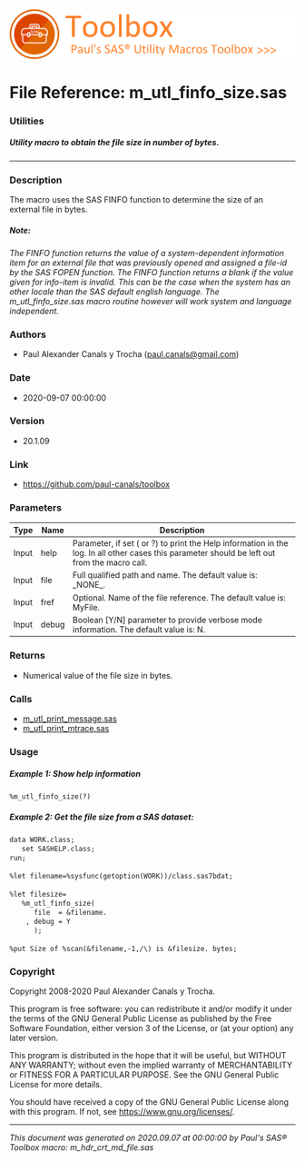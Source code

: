 ![../../misc/images/doc_banner.png](../../misc/images/doc_banner.png)
# 
# File Reference: m_utl_finfo_size.sas

### Utilities

##### Utility macro to obtain the file size in number of bytes.

***

### Description
The macro uses the SAS FINFO function to determine the size of an external file in bytes.



##### *Note:*
*The FINFO function returns the value of a system-dependent information item for an external file that was previously opened and assigned a file-id by the SAS FOPEN function. The FINFO function returns a blank if the value given for info-item is invalid. This can be the case when the system has an other locale than the SAS default english language. The m_utl_finfo_size.sas macro routine however will work system and language independent.*

### Authors
* Paul Alexander Canals y Trocha (paul.canals@gmail.com)

### Date
* 2020-09-07 00:00:00

### Version
* 20.1.09

### Link
* https://github.com/paul-canals/toolbox

### Parameters
| Type | Name | Description |
| ---- | ---- | ----------- |
| Input | help | Parameter, if set ( or ?) to print the Help information in the log. In all other cases this parameter should be left out from the macro call. |
| Input | file | Full qualified path and name. The default value is: \_NONE\_. |
| Input | fref | Optional. Name of the file reference. The default value is: MyFile. |
| Input | debug | Boolean [Y/N] parameter to provide verbose mode information. The default value is: N. |

### Returns
* Numerical value of the file size in bytes.

### Calls
* [m_utl_print_message.sas](m_utl_print_message.md)
* [m_utl_print_mtrace.sas](m_utl_print_mtrace.md)

### Usage

##### Example 1: Show help information
```sas
%m_utl_finfo_size(?)
```

##### Example 2: Get the file size from a SAS dataset:
```sas
data WORK.class;
   set SASHELP.class;
run;

%let filename=%sysfunc(getoption(WORK))/class.sas7bdat;

%let filesize=
   %m_utl_finfo_size(
      file  = &filename.
    , debug = Y
      );

%put Size of %scan(&filename,-1,/\) is &filesize. bytes;
```

### Copyright
Copyright 2008-2020 Paul Alexander Canals y Trocha. 
 
This program is free software: you can redistribute it and/or modify 
it under the terms of the GNU General Public License as published by 
the Free Software Foundation, either version 3 of the License, or 
(at your option) any later version. 
 
This program is distributed in the hope that it will be useful, 
but WITHOUT ANY WARRANTY; without even the implied warranty of 
MERCHANTABILITY or FITNESS FOR A PARTICULAR PURPOSE. See the 
GNU General Public License for more details. 
 
You should have received a copy of the GNU General Public License 
along with this program. If not, see <https://www.gnu.org/licenses/>. 


***
*This document was generated on 2020.09.07 at 00:00:00 by Paul's SAS&reg; Toolbox macro: m_hdr_crt_md_file.sas*
